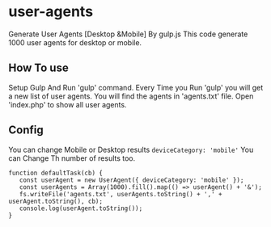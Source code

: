 # user-agents
Generate User Agents [Desktop &amp;Mobile] By gulp.js
This code generate 1000 user agents for desktop or mobile.
## How To use
Setup Gulp And Run 'gulp' command.
Every Time you Run 'gulp' you will get a new list of user agents.
You will find the agents in 'agents.txt' file.
Open 'index.php' to show all user agents.
## Config
You can change Mobile or Desktop results ```deviceCategory: 'mobile'```
You can Change Th number of results too.
```
function defaultTask(cb) {
   const userAgent = new UserAgent({ deviceCategory: 'mobile' });
   const userAgents = Array(1000).fill().map(() => userAgent() + '&');
   fs.writeFile('agents.txt', userAgents.toString() + ',' + userAgent.toString(), cb);
   console.log(userAgent.toString());
}
```
